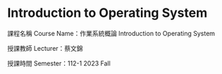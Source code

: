 # Introduction to Operating System
課程名稱 Course Name：作業系統概論 Introduction to Operating System

授課教師 Lecturer：蔡文錦

授課時間 Semester：112-1 2023 Fall
